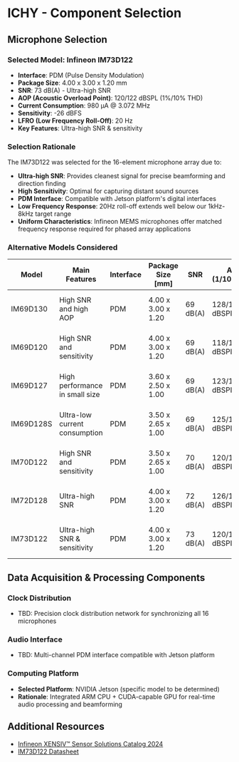 # ICHY - Component Selection

## Microphone Selection

### Selected Model: Infineon IM73D122
- **Interface**: PDM (Pulse Density Modulation)
- **Package Size**: 4.00 x 3.00 x 1.20 mm
- **SNR**: 73 dB(A) - Ultra-high SNR
- **AOP (Acoustic Overload Point)**: 120/122 dBSPL (1%/10% THD)
- **Current Consumption**: 980 μA @ 3.072 MHz
- **Sensitivity**: -26 dBFS
- **LFRO (Low Frequency Roll-Off)**: 20 Hz
- **Key Features**: Ultra-high SNR & sensitivity

### Selection Rationale
The IM73D122 was selected for the 16-element microphone array due to:
- **Ultra-high SNR**: Provides cleanest signal for precise beamforming and direction finding
- **High Sensitivity**: Optimal for capturing distant sound sources
- **PDM Interface**: Compatible with Jetson platform's digital interfaces
- **Low Frequency Response**: 20Hz roll-off extends well below our 1kHz-8kHz target range
- **Uniform Characteristics**: Infineon MEMS microphones offer matched frequency response required for phased array applications

### Alternative Models Considered

| Model | Main Features | Interface | Package Size [mm] | SNR | AOP (1/10%THD) | Current | Sensitivity | LFRO [Hz] |
|-------|--------------|-----------|------------------|-----|----------------|---------|-------------|-----------|
| IM69D130 | High SNR and high AOP | PDM | 4.00 x 3.00 x 1.20 | 69 dB(A) | 128/130 dBSPL | 980 μA @ 3.072 MHz | -36 dBFS | 28 |
| IM69D120 | High SNR and sensitivity | PDM | 4.00 x 3.00 x 1.20 | 69 dB(A) | 118/120 dBSPL | 980 μA @ 3.072 MHz | -26 dBFS | 28 |
| IM69D127 | High performance in small size | PDM | 3.60 x 2.50 x 1.00 | 69 dB(A) | 123/127 dBSPL | 980 μA @ 3.072 MHz | -34 dBFS | 40 |
| IM69D128S | Ultra-low current consumption | PDM | 3.50 x 2.65 x 1.00 | 69 dB(A) | 125/128 dBSPL | 520 μA @ 3.072 MHz | -37 dBFS | 30 |
| IM70D122 | High SNR and sensitivity | PDM | 3.50 x 2.65 x 1.00 | 70 dB(A) | 120/122 dBSPL | 980 μA @ 3.072 MHz | -26 dBFS | 30 |
| IM72D128 | Ultra-high SNR | PDM | 4.00 x 3.00 x 1.20 | 72 dB(A) | 126/128 dBSPL | 980 μA @ 3.072 MHz | -36 dBFS | 20 |
| IM73D122 | Ultra-high SNR & sensitivity | PDM | 4.00 x 3.00 x 1.20 | 73 dB(A) | 120/122 dBSPL | 980 μA @ 3.072 MHz | -26 dBFS | 20 |

## Data Acquisition & Processing Components

### Clock Distribution
- TBD: Precision clock distribution network for synchronizing all 16 microphones

### Audio Interface
- TBD: Multi-channel PDM interface compatible with Jetson platform

### Computing Platform
- **Selected Platform**: NVIDIA Jetson (specific model to be determined)
- **Rationale**: Integrated ARM CPU + CUDA-capable GPU for real-time audio processing and beamforming

## Additional Resources
- [Infineon XENSIV™ Sensor Solutions Catalog 2024](https://www.infineon.com/dgdl/Infineon-xensiv_sensor_solutions_2024-ProductSelectionGuide-v01_00-EN.pdf?fileId=5546d462636cc8fb0164229c09f51bbe&da=t)
- [IM73D122 Datasheet](https://www.infineon.com/cms/en/product/sensor/mems-microphones/mems-microphones-for-consumer/im73d122/)
